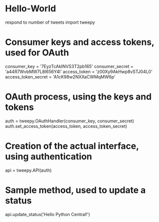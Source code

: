 # Hello-World
respond to number of tweets
import tweepy
 
# Consumer keys and access tokens, used for OAuth
consumer_key = '7EyzTcAkINVS3T2pb165'
consumer_secret = 'a44R7WvbMW7L8I656Y4l'
access_token = 'z00Xy9AkHwp8vSTJ04L0'
access_token_secret = 'A1cK98w2NXXaCWMqMW6p'
 
# OAuth process, using the keys and tokens
auth = tweepy.OAuthHandler(consumer_key, consumer_secret)
auth.set_access_token(access_token, access_token_secret)
 
# Creation of the actual interface, using authentication
api = tweepy.API(auth)
 
# Sample method, used to update a status
api.update_status('Hello Python Central!')
